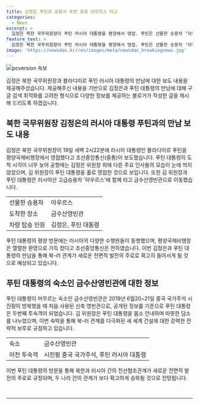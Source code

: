 ```yaml
---
title: 김정은 푸틴과 공항서 두번 포옹 아우르스 타고
categories:
  - News
excerpt: >
  김정은 북한 국무위원장이 푸틴 러시아 대통령을 평양에서 영접. 푸틴은 선물한 승용차 ‘아우르스’에서 함께 이동. 김 위원장이 러시아 극동 사하에서 일정이 길어져 심야에 평양 도착 의논. 김 위원장과 푸틴 대통령의 간담회와 포옹 장면 공개. 두 나라 수뇌분들이 친분 강조하며 관계 발전 의지 표명. 푸틴 대통령의 방문에 러시아 주요 수행원들 동행하여 중요성 강조.
feature_text: >
  김정은 북한 국무위원장이 푸틴 러시아 대통령을 평양에서 영접. 푸틴은 선물한 승용차 ‘아우르스’에서 함께 이동. 김 위원장이 러시아 극동 사하에서 일정이 길어져 심야에 평양 도착 의논. 김 위원장과 푸틴 대통령의 간담회와 포옹 장면 공개. 두 나라 수뇌분들이 친분 강조하며 관계 발전 의지 표명. 푸틴 대통령의 방문에 러시아 주요 수행원들 동행하여 중요성 강조.
image: 'https://newsdao.kr/res/images/meta/newsdao_breakingnews.jpg'
---
```


<p><img src="https://newsdao.kr/res/images/meta/newsdao_breakingnews.jpg" alt="pcversion 속보" /></p>

<p>김정은 북한 국무위원장과 블라디미르 푸틴 러시아 대통령의 만남에 대한 보도 내용을 제공해주셨습니다. 제공해주신 내용을 기반으로 김정은과 푸틴 대통령의 만남에 대해 구글 검색 최적화를 고려한 형식으로 다양한 정보를 제공하는 블로거가 작성한 글을 제시해 드리도록 하겠습니다.</p>

<h2 data-ke-size="size26">북한 국무위원장 김정은의 러시아 대통령 푸틴과의 만남 보도 내용</h2>

<p data-ke-size="size16">김정은 북한 국무위원장이 19일 새벽 2시22분에 러시아 대통령인 블라디미르 푸틴을 평양국제비행장에서 영접했다고 조선중앙통신(중통)이 보도했습니다. 푸틴 대통령의 도착 시각이 너무 늦어 공항에는 김정은 위원장 외에 다른 주요 인사들의 모습이 눈에 띄지 않았으며, 김 위원장이 푸틴 대통령을 홀로 영접한 것으로 보입니다. 또한 김 위원장과 푸틴 대통령은 러시아산 고급승용차 '아우르스'에 함께 타고 금수산영빈관으로 이동했습니다.</p>

<table>
    <tr>
        <td>선물한 승용차</td>
        <td>아우르스</td>
    </tr>
    <tr>
        <td>도착한 장소</td>
        <td>금수산영빈관</td>
    </tr>
    <tr>
        <td>차량 탑승 인원</td>
        <td>김정은, 푸틴 대통령</td>
    </tr>
</table>

<p data-ke-size="size16">푸틴 대통령의 평양 방문에는 러시아의 다양한 수행원들이 동행했으며, 평양국제비행장은 열렬한 환영으로 가득 찼다고 조선중앙통신은 전하였습니다. 이번 김정은과 푸틴 대통령의 만남을 통해 북-러 관계가 새로운 전면적 발전의 주로로 확고히 들어서게 될 것으로 예상되고 있습니다.</p>

<h2 data-ke-size="size26">푸틴 대통령의 숙소인 금수산영빈관에 대한 정보</h2>

<p data-ke-size="size16">푸틴 대통령이 머무르는 숙소인 금수산영빈관은 2019년 6월20~21일 중국 국가주석 시진핑이 방북했을 때 처음 사용된 신축 영빈관으로, 공개된 정보를 기준으로 푸틴 대통령은 두번째 투숙객이 되었습니다. 김 위원장은 푸틴 대통령을 몸소 안내하며 따뜻한 담소를 나누었으며, 이번 숙박을 통해 북-러 관계를 다극화된 새 세계 건설에 대한 강력한 전략적 보루로 규정하고 있습니다.</p>

<table>
    <tr>
        <td>숙소</td>
        <td>금수산영빈관</td>
    </tr>
    <tr>
        <td>이전 투숙객</td>
        <td>시진핑 중국 국가주석, 푸틴 러시아 대통령</td>
    </tr>
</table>

<p data-ke-size="size16">이번 푸틴 대통령의 방문을 통해 북한과 러시아 간의 친선협조관계가 새로운 전면적 발전의 주로로 규정되며, 두 나라 간의 관계가 보다 확고하게 승화될 것으로 전망됩니다.</p>

<p data-ke-size="size16">&nbsp;</p>

<hr>

<p data-ke-size="size16">&nbsp;</p>

<p data-ke-size="size16">&nbsp;</p>

